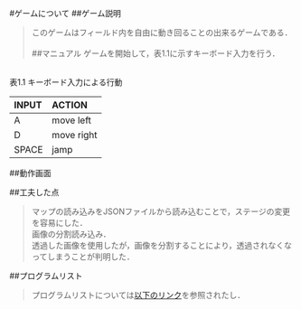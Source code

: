 #ゲームについて
##ゲーム説明
>このゲームはフィールド内を自由に動き回ることの出来るゲームである．
<br><br>
##マニュアル
>ゲームを開始して，表1.1に示すキーボード入力を行う．

<br>
表1.1 キーボード入力による行動

| INPUT |   ACTION  |
|:---|:---|
|A|move left| 
|D|move right|
|SPACE|jamp|

##動作画面

##工夫した点
>マップの読み込みをJSONファイルから読み込むことで，ステージの変更を容易にした．<br>
>画像の分割読み込み．<br>
>透過した画像を使用したが，画像を分割することにより，透過されなくなってしまうことが判明した．<br>

##プログラムリスト
>プログラムリストについては[以下のリンク](https://github.com/waribashi624/2dprocessing)を参照されたし．

